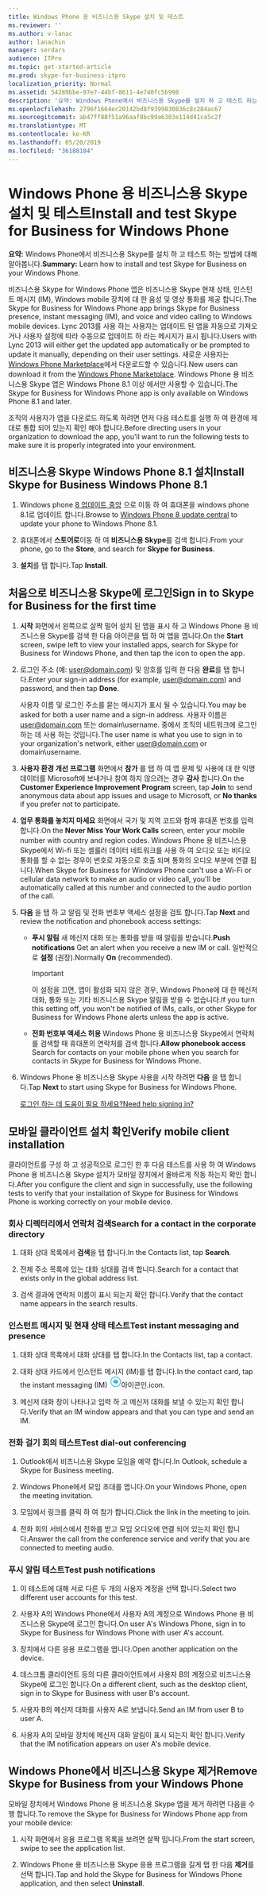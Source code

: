 ```yaml
---
title: Windows Phone 용 비즈니스용 Skype 설치 및 테스트
ms.reviewer: ''
ms.author: v-lanac
author: lanachin
manager: serdars
audience: ITPro
ms.topic: get-started-article
ms.prod: skype-for-business-itpro
localization_priority: Normal
ms.assetid: 54289bbe-97e7-44bf-8611-4e740fc5b998
description: '요약: Windows Phone에서 비즈니스용 Skype를 설치 하 고 테스트 하는 방법에 대해 알아봅니다.'
ms.openlocfilehash: 2796f1664ec20142bd8f9399830836c8c284ac67
ms.sourcegitcommit: ab47ff88f51a96aaf8bc99a6303e114d41ca5c2f
ms.translationtype: MT
ms.contentlocale: ko-KR
ms.lasthandoff: 05/20/2019
ms.locfileid: "36188184"
---
```

# <a name="install-and-test-skype-for-business-for-windows-phone"></a><span data-ttu-id="2459b-103">Windows Phone 용 비즈니스용 Skype 설치 및 테스트</span><span class="sxs-lookup"><span data-stu-id="2459b-103">Install and test Skype for Business for Windows Phone</span></span>
 
<span data-ttu-id="2459b-104">**요약:** Windows Phone에서 비즈니스용 Skype를 설치 하 고 테스트 하는 방법에 대해 알아봅니다.</span><span class="sxs-lookup"><span data-stu-id="2459b-104">**Summary:** Learn how to install and test Skype for Business on your Windows Phone.</span></span>
  
<span data-ttu-id="2459b-105">비즈니스용 Skype for Windows Phone 앱은 비즈니스용 Skype 현재 상태, 인스턴트 메시지 (IM), Windows mobile 장치에 대 한 음성 및 영상 통화를 제공 합니다.</span><span class="sxs-lookup"><span data-stu-id="2459b-105">The Skype for Business for Windows Phone app brings Skype for Business presence, instant messaging (IM), and voice and video calling to Windows mobile devices.</span></span> <span data-ttu-id="2459b-106">Lync 2013를 사용 하는 사용자는 업데이트 된 앱을 자동으로 가져오거나 사용자 설정에 따라 수동으로 업데이트 하 라는 메시지가 표시 됩니다.</span><span class="sxs-lookup"><span data-stu-id="2459b-106">Users with Lync 2013 will either get the updated app automatically or be prompted to update it manually, depending on their user settings.</span></span> <span data-ttu-id="2459b-107">새로운 사용자는 [Windows Phone Marketplace](https://go.microsoft.com/fwlink/p/?linkid=231901)에서 다운로드할 수 있습니다.</span><span class="sxs-lookup"><span data-stu-id="2459b-107">New users can download it from the [Windows Phone Marketplace](https://go.microsoft.com/fwlink/p/?linkid=231901).</span></span> <span data-ttu-id="2459b-108">Windows Phone 용 비즈니스용 Skype 앱은 Windows Phone 8.1 이상 에서만 사용할 수 있습니다.</span><span class="sxs-lookup"><span data-stu-id="2459b-108">The Skype for Business for Windows Phone app is only available on Windows Phone 8.1 and later.</span></span>
  
<span data-ttu-id="2459b-109">조직의 사용자가 앱을 다운로드 하도록 하려면 먼저 다음 테스트를 실행 하 여 환경에 제대로 통합 되어 있는지 확인 해야 합니다.</span><span class="sxs-lookup"><span data-stu-id="2459b-109">Before directing users in your organization to download the app, you'll want to run the following tests to make sure it is properly integrated into your environment.</span></span> 
  
## <a name="install-skype-for-business-windows-phone-81"></a><span data-ttu-id="2459b-110">비즈니스용 Skype Windows Phone 8.1 설치</span><span class="sxs-lookup"><span data-stu-id="2459b-110">Install Skype for Business Windows Phone 8.1</span></span>

1. <span data-ttu-id="2459b-111">Windows phone [8 업데이트 중앙](https://www.windowsphone.com/en-us/how-to/wp8/update-central) 으로 이동 하 여 휴대폰을 windows phone 8.1로 업데이트 합니다.</span><span class="sxs-lookup"><span data-stu-id="2459b-111">Browse to [Windows Phone 8 update central](https://www.windowsphone.com/en-us/how-to/wp8/update-central) to update your phone to Windows Phone 8.1.</span></span>
    
2. <span data-ttu-id="2459b-112">휴대폰에서 **스토어로**이동 하 여 **비즈니스용 Skype**를 검색 합니다.</span><span class="sxs-lookup"><span data-stu-id="2459b-112">From your phone, go to the **Store**, and search for **Skype for Business**.</span></span>
    
3. <span data-ttu-id="2459b-113">**설치**를 탭 합니다.</span><span class="sxs-lookup"><span data-stu-id="2459b-113">Tap **Install**.</span></span> 
    
## <a name="sign-in-to-skype-for-business-for-the-first-time"></a><span data-ttu-id="2459b-114">처음으로 비즈니스용 Skype에 로그인</span><span class="sxs-lookup"><span data-stu-id="2459b-114">Sign in to Skype for Business for the first time</span></span>

1. <span data-ttu-id="2459b-115">**시작** 화면에서 왼쪽으로 살짝 밀어 설치 된 앱을 표시 하 고 Windows Phone 용 비즈니스용 Skype를 검색 한 다음 아이콘을 탭 하 여 앱을 엽니다.</span><span class="sxs-lookup"><span data-stu-id="2459b-115">On the **Start** screen, swipe left to view your installed apps, search for Skype for Business for Windows Phone, and then tap the icon to open the app.</span></span>
    
2. <span data-ttu-id="2459b-116">로그인 주소 (예: user@domain.com) 및 암호를 입력 한 다음 **완료**를 탭 합니다.</span><span class="sxs-lookup"><span data-stu-id="2459b-116">Enter your sign-in address (for example, user@domain.com) and password, and then tap **Done**.</span></span>
    
     <span data-ttu-id="2459b-117">사용자 이름 및 로그인 주소를 묻는 메시지가 표시 될 수 있습니다.</span><span class="sxs-lookup"><span data-stu-id="2459b-117">You may be asked for both a user name and a sign-in address.</span></span> <span data-ttu-id="2459b-118">사용자 이름은 user@domain.com 또는 domain\username. 중에서 조직의 네트워크에 로그인 하는 데 사용 하는 것입니다.</span><span class="sxs-lookup"><span data-stu-id="2459b-118">The user name is what you use to sign in to your organization's network, either user@domain.com or domain\username.</span></span>
    
3. <span data-ttu-id="2459b-119">**사용자 환경 개선 프로그램** 화면에서 **참가** 를 탭 하 여 앱 문제 및 사용에 대 한 익명 데이터를 Microsoft에 보내거나 참여 하지 않으려는 경우 **감사** 합니다.</span><span class="sxs-lookup"><span data-stu-id="2459b-119">On the **Customer Experience Improvement Program** screen, tap **Join** to send anonymous data about app issues and usage to Microsoft, or **No thanks** if you prefer not to participate.</span></span>
    
4. <span data-ttu-id="2459b-120">**업무 통화를 놓치지 마세요** 화면에서 국가 및 지역 코드와 함께 휴대폰 번호를 입력 합니다.</span><span class="sxs-lookup"><span data-stu-id="2459b-120">On the **Never Miss Your Work Calls** screen, enter your mobile number with country and region codes.</span></span> <span data-ttu-id="2459b-121">Windows Phone 용 비즈니스용 Skype에서 Wi-fi 또는 셀룰러 데이터 네트워크를 사용 하 여 오디오 또는 비디오 통화를 할 수 없는 경우이 번호로 자동으로 호출 되며 통화의 오디오 부분에 연결 됩니다.</span><span class="sxs-lookup"><span data-stu-id="2459b-121">When Skype for Business for Windows Phone can't use a Wi-Fi or cellular data network to make an audio or video call, you'll be automatically called at this number and connected to the audio portion of the call.</span></span>
    
5. <span data-ttu-id="2459b-122">**다음** 을 탭 하 고 알림 및 전화 번호부 액세스 설정을 검토 합니다.</span><span class="sxs-lookup"><span data-stu-id="2459b-122">Tap **Next** and review the notification and phonebook access settings:</span></span>
    
   - <span data-ttu-id="2459b-123">**푸시 알림** 새 메신저 대화 또는 통화를 받을 때 알림을 받습니다.</span><span class="sxs-lookup"><span data-stu-id="2459b-123">**Push notifications** Get an alert when you receive a new IM or call.</span></span> <span data-ttu-id="2459b-124">일반적으로 **설정** (권장).</span><span class="sxs-lookup"><span data-stu-id="2459b-124">Normally **On** (recommended).</span></span>
    
     > [!IMPORTANT]
     > <span data-ttu-id="2459b-125">이 설정을 끄면, 앱이 활성화 되지 않은 경우, Windows Phone에 대 한 메신저 대화, 통화 또는 기타 비즈니스용 Skype 알림을 받을 수 없습니다.</span><span class="sxs-lookup"><span data-stu-id="2459b-125">If you turn this setting off, you won't be notified of IMs, calls, or other Skype for Business for Windows Phone alerts unless the app is active.</span></span> 
  
   - <span data-ttu-id="2459b-126">**전화 번호부 액세스 허용** Windows Phone 용 비즈니스용 Skype에서 연락처를 검색할 때 휴대폰의 연락처를 검색 합니다.</span><span class="sxs-lookup"><span data-stu-id="2459b-126">**Allow phonebook access** Search for contacts on your mobile phone when you search for contacts in Skype for Business for Windows Phone.</span></span>
    
6. <span data-ttu-id="2459b-127">Windows Phone 용 비즈니스용 Skype 사용을 시작 하려면 **다음** 을 탭 합니다.</span><span class="sxs-lookup"><span data-stu-id="2459b-127">Tap **Next** to start using Skype for Business for Windows Phone.</span></span>
    
    [<span data-ttu-id="2459b-128">로그인 하는 데 도움이 필요 하세요?</span><span class="sxs-lookup"><span data-stu-id="2459b-128">Need help signing in?</span></span>](https://support.office.com/article/6b827683-ad55-471a-bd4b-3d4ec098bf75)
    
## <a name="verify-mobile-client-installation"></a><span data-ttu-id="2459b-129">모바일 클라이언트 설치 확인</span><span class="sxs-lookup"><span data-stu-id="2459b-129">Verify mobile client installation</span></span>

<span data-ttu-id="2459b-130">클라이언트를 구성 하 고 성공적으로 로그인 한 후 다음 테스트를 사용 하 여 Windows Phone 용 비즈니스용 Skype 설치가 모바일 장치에서 올바르게 작동 하는지 확인 합니다.</span><span class="sxs-lookup"><span data-stu-id="2459b-130">After you configure the client and sign in successfully, use the following tests to verify that your installation of Skype for Business for Windows Phone is working correctly on your mobile device.</span></span>
  
### <a name="search-for-a-contact-in-the-corporate-directory"></a><span data-ttu-id="2459b-131">회사 디렉터리에서 연락처 검색</span><span class="sxs-lookup"><span data-stu-id="2459b-131">Search for a contact in the corporate directory</span></span>

1. <span data-ttu-id="2459b-132">대화 상대 목록에서 **검색**을 탭 합니다.</span><span class="sxs-lookup"><span data-stu-id="2459b-132">In the Contacts list, tap **Search**.</span></span>
    
2. <span data-ttu-id="2459b-133">전체 주소 목록에 있는 대화 상대를 검색 합니다.</span><span class="sxs-lookup"><span data-stu-id="2459b-133">Search for a contact that exists only in the global address list.</span></span>
    
3. <span data-ttu-id="2459b-134">검색 결과에 연락처 이름이 표시 되는지 확인 합니다.</span><span class="sxs-lookup"><span data-stu-id="2459b-134">Verify that the contact name appears in the search results.</span></span>
    
### <a name="test-instant-messaging-and-presence"></a><span data-ttu-id="2459b-135">인스턴트 메시지 및 현재 상태 테스트</span><span class="sxs-lookup"><span data-stu-id="2459b-135">Test instant messaging and presence</span></span>

1. <span data-ttu-id="2459b-136">대화 상대 목록에서 대화 상대를 탭 합니다.</span><span class="sxs-lookup"><span data-stu-id="2459b-136">In the Contacts list, tap a contact.</span></span>
    
2. <span data-ttu-id="2459b-137">대화 상대 카드에서 인스턴트 메시지 (IM)를 탭 합니다.</span><span class="sxs-lookup"><span data-stu-id="2459b-137">In the contact card, tap the instant messaging (IM)</span></span> ![비즈니스용 Skype의 인스턴트 메시지 아이콘](../../media/90f8d5fa-7968-4ef7-bf5b-dddf9b893905.png)<span data-ttu-id="2459b-139">아이콘인.</span><span class="sxs-lookup"><span data-stu-id="2459b-139">icon.</span></span>
    
3. <span data-ttu-id="2459b-140">메신저 대화 창이 나타나고 입력 하 고 메신저 대화를 보낼 수 있는지 확인 합니다.</span><span class="sxs-lookup"><span data-stu-id="2459b-140">Verify that an IM window appears and that you can type and send an IM.</span></span>
    
### <a name="test-dial-out-conferencing"></a><span data-ttu-id="2459b-141">전화 걸기 회의 테스트</span><span class="sxs-lookup"><span data-stu-id="2459b-141">Test dial-out conferencing</span></span>

1. <span data-ttu-id="2459b-142">Outlook에서 비즈니스용 Skype 모임을 예약 합니다.</span><span class="sxs-lookup"><span data-stu-id="2459b-142">In Outlook, schedule a Skype for Business meeting.</span></span>
    
2. <span data-ttu-id="2459b-143">Windows Phone에서 모임 초대를 엽니다.</span><span class="sxs-lookup"><span data-stu-id="2459b-143">On your Windows Phone, open the meeting invitation.</span></span>
    
3. <span data-ttu-id="2459b-144">모임에서 링크를 클릭 하 여 참가 합니다.</span><span class="sxs-lookup"><span data-stu-id="2459b-144">Click the link in the meeting to join.</span></span>
    
4. <span data-ttu-id="2459b-145">전화 회의 서비스에서 전화를 받고 모임 오디오에 연결 되어 있는지 확인 합니다.</span><span class="sxs-lookup"><span data-stu-id="2459b-145">Answer the call from the conference service and verify that you are connected to meeting audio.</span></span>
    
### <a name="test-push-notifications"></a><span data-ttu-id="2459b-146">푸시 알림 테스트</span><span class="sxs-lookup"><span data-stu-id="2459b-146">Test push notifications</span></span>

1. <span data-ttu-id="2459b-147">이 테스트에 대해 서로 다른 두 개의 사용자 계정을 선택 합니다.</span><span class="sxs-lookup"><span data-stu-id="2459b-147">Select two different user accounts for this test.</span></span> 
    
2. <span data-ttu-id="2459b-148">사용자 A의 Windows Phone에서 사용자 A의 계정으로 Windows Phone 용 비즈니스용 Skype에 로그인 합니다.</span><span class="sxs-lookup"><span data-stu-id="2459b-148">On user A's Windows Phone, sign in to Skype for Business for Windows Phone with user A's account.</span></span>
    
3. <span data-ttu-id="2459b-149">장치에서 다른 응용 프로그램을 엽니다.</span><span class="sxs-lookup"><span data-stu-id="2459b-149">Open another application on the device.</span></span>
    
4. <span data-ttu-id="2459b-150">데스크톱 클라이언트 등의 다른 클라이언트에서 사용자 B의 계정으로 비즈니스용 Skype에 로그인 합니다.</span><span class="sxs-lookup"><span data-stu-id="2459b-150">On a different client, such as the desktop client, sign in to Skype for Business with user B's account.</span></span>
    
5. <span data-ttu-id="2459b-151">사용자 B의 메신저 대화를 사용자 A로 보냅니다.</span><span class="sxs-lookup"><span data-stu-id="2459b-151">Send an IM from user B to user A.</span></span>
    
6. <span data-ttu-id="2459b-152">사용자 A의 모바일 장치에 메신저 대화 알림이 표시 되는지 확인 합니다.</span><span class="sxs-lookup"><span data-stu-id="2459b-152">Verify that the IM notification appears on user A's mobile device.</span></span>
    
## <a name="remove-skype-for-business-from-your-windows-phone"></a><span data-ttu-id="2459b-153">Windows Phone에서 비즈니스용 Skype 제거</span><span class="sxs-lookup"><span data-stu-id="2459b-153">Remove Skype for Business from your Windows Phone</span></span>

<span data-ttu-id="2459b-154">모바일 장치에서 Windows Phone 용 비즈니스용 Skype 앱을 제거 하려면 다음을 수행 합니다.</span><span class="sxs-lookup"><span data-stu-id="2459b-154">To remove the Skype for Business for Windows Phone app from your mobile device:</span></span> 
  
1. <span data-ttu-id="2459b-155">시작 화면에서 응용 프로그램 목록을 보려면 살짝 밉니다.</span><span class="sxs-lookup"><span data-stu-id="2459b-155">From the start screen, swipe to see the application list.</span></span> 
    
2. <span data-ttu-id="2459b-156">Windows Phone 용 비즈니스용 Skype 응용 프로그램을 길게 탭 한 다음 **제거**를 선택 합니다.</span><span class="sxs-lookup"><span data-stu-id="2459b-156">Tap and hold the Skype for Business for Windows Phone application, and then select **Uninstall**.</span></span>
    


